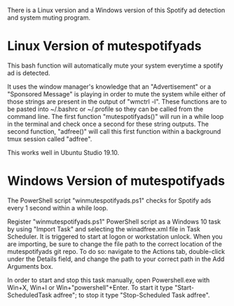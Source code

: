 There is a Linux version and a Windows version of this Spotify ad detection and system muting program.


# Linux Version of mutespotifyads
This bash function will automatically mute your system everytime a spotify ad is detected.

It uses the window manager's knowledge that an "Advertisement" or a "Sponsored Message" is playing in order to mute the system while either of those strings are present in the output of "wmctrl -l". These functions are to be pasted into ~/.bashrc or ~/.profile so they can be called from the command line. The first function "mutespotifyads()" will run in a while loop in the terminal and check once a second for these string outputs. The second function, "adfree()" will call this first function within a background tmux session called "adfree".

This works well in Ubuntu Studio 19.10.



# Windows Version of mutespotifyads

The PowerShell script "winmutespotifyads.ps1" checks for Spotify ads every 1 second within a while loop.

Register "winmutespotifyads.ps1" PowerShell script as a Windows 10 task by using "Import Task" and selecting the winadfree.xml file in Task Scheduler. It is triggered to start at logon or workstation unlock. When you are importing, be sure to change the file path to the correct location of the mutespotifyads git repo. To do so: navigate to the Actions tab, double-click under the Details field, and change the path to your correct path in the Add Arguments box.

In order to start and stop this task manually, open Powershell.exe with Win+X, Win+I or Win+"powershell"+Enter. To start it type "Start-ScheduledTask adfree"; to stop it type "Stop-Scheduled Task adfree".